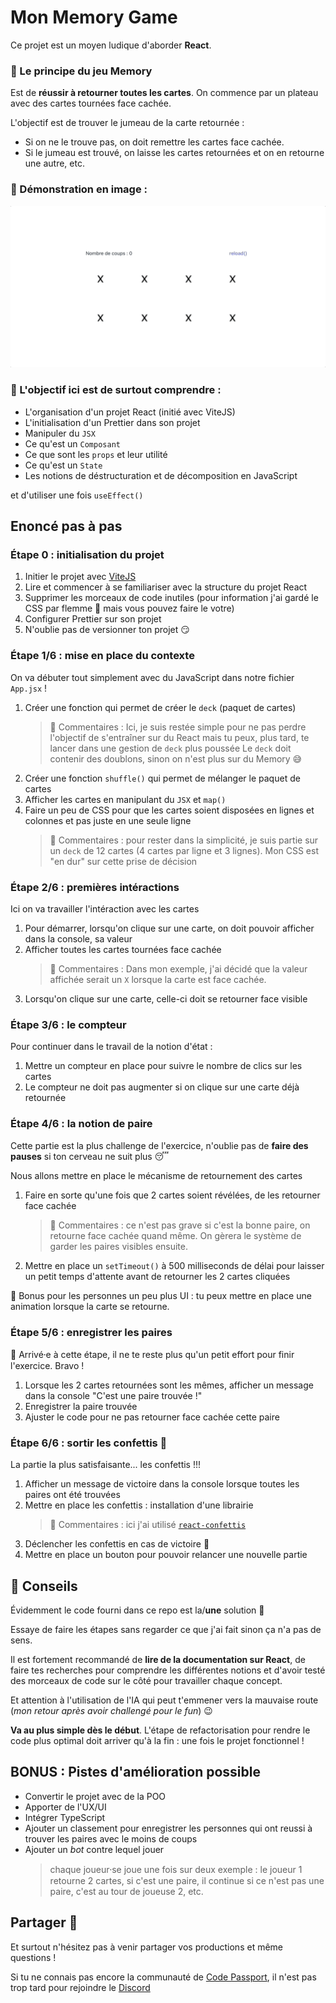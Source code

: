 # Mon Memory Game

Ce projet est un moyen ludique d'aborder **React**.

### 🧠 Le principe du jeu Memory

Est de **réussir à retourner toutes les cartes**.
On commence par un plateau avec des cartes tournées face cachée.

L'objectif est de trouver le jumeau de la carte retournée :

-   Si on ne le trouve pas, on doit remettre les cartes face cachée.
-   Si le jumeau est trouvé, on laisse les cartes retournées et on en retourne une autre, etc.

### 🎤 Démonstration en image :

![](/public/demonstration_small.gif)

### 🎯 L'objectif ici est de surtout comprendre :

-   L'organisation d'un projet React (initié avec ViteJS)
-   L'initialisation d'un Prettier dans son projet
-   Manipuler du `JSX`
-   Ce qu'est un `Composant`
-   Ce que sont les `props` et leur utilité
-   Ce qu'est un `State`
-   Les notions de déstructuration et de décomposition en JavaScript

et d'utiliser une fois `useEffect()`

## Enoncé pas à pas

### Étape 0 : initialisation du projet

1. Initier le projet avec [ViteJS](https://vitejs.dev/)
2. Lire et commencer à se familiariser avec la structure du projet React
3. Supprimer les morceaux de code inutiles (pour information j'ai gardé le CSS par flemme 😬 mais vous pouvez faire le votre)
4. Configurer Prettier sur son projet
5. N'oublie pas de versionner ton projet 😏

### Étape 1/6 : mise en place du contexte

On va débuter tout simplement avec du JavaScript dans notre fichier `App.jsx` !

1. Créer une fonction qui permet de créer le `deck` (paquet de cartes)
    > 💭 Commentaires : Ici, je suis restée simple pour ne pas perdre l'objectif de s'entraîner sur du React mais tu peux, plus tard, te lancer dans une gestion de `deck` plus poussée
    > Le `deck` doit contenir des doublons, sinon on n'est plus sur du Memory 😅
2. Créer une fonction `shuffle()` qui permet de mélanger le paquet de cartes
3. Afficher les cartes en manipulant du `JSX` et `map()`
4. Faire un peu de CSS pour que les cartes soient disposées en lignes et colonnes et pas juste en une seule ligne
    > 💭 Commentaires : pour rester dans la simplicité, je suis partie sur un `deck` de 12 cartes (4 cartes par ligne et 3 lignes). Mon CSS est "en dur" sur cette prise de décision

### Étape 2/6 : premières intéractions

Ici on va travailler l'intéraction avec les cartes

1.  Pour démarrer, lorsqu'on clique sur une carte, on doit pouvoir afficher dans la console, sa valeur
2.  Afficher toutes les cartes tournées face cachée
    > 💭 Commentaires : Dans mon exemple, j'ai décidé que la valeur affichée serait un `X` lorsque la carte est face cachée.
3.  Lorsqu'on clique sur une carte, celle-ci doit se retourner face visible

### Étape 3/6 : le compteur

Pour continuer dans le travail de la notion d'état :

1.  Mettre un compteur en place pour suivre le nombre de clics sur les cartes
2.  Le compteur ne doit pas augmenter si on clique sur une carte déjà retournée

### Étape 4/6 : la notion de paire

Cette partie est la plus challenge de l'exercice, n'oublie pas de **faire des pauses** si ton cerveau ne suit plus 😴

Nous allons mettre en place le mécanisme de retournement des cartes

1.  Faire en sorte qu'une fois que 2 cartes soient révélées, de les retourner face cachée
    > 💭 Commentaires : ce n'est pas grave si c'est la bonne paire, on retourne face cachée quand même. On gèrera le système de garder les paires visibles ensuite.
2.  Mettre en place un `setTimeout()` à 500 milliseconds de délai pour laisser un petit temps d'attente avant de retourner les 2 cartes cliquées

💅 Bonus pour les personnes un peu plus UI : tu peux mettre en place une animation lorsque la carte se retourne.

### Étape 5/6 : enregistrer les paires

💪 Arrivé⸱e à cette étape, il ne te reste plus qu'un petit effort pour finir l'exercice. Bravo !

1. Lorsque les 2 cartes retournées sont les mêmes, afficher un message dans la console "C'est une paire trouvée !"
2. Enregistrer la paire trouvée
3. Ajuster le code pour ne pas retourner face cachée cette paire

### Étape 6/6 : sortir les confettis 🎉

La partie la plus satisfaisante... les confettis !!!

1. Afficher un message de victoire dans la console lorsque toutes les paires ont été trouvées
2. Mettre en place les confettis : installation d'une librairie
    > 💭 Commentaires : ici j'ai utilisé [`react-confettis`](https://www.npmjs.com/package/react-confetti)
3. Déclencher les confettis en cas de victoire 🥳
4. Mettre en place un bouton pour pouvoir relancer une nouvelle partie

## 👀 Conseils

Évidemment le code fourni dans ce repo est la/**une** solution 🤪

Essaye de faire les étapes sans regarder ce que j'ai fait sinon ça n'a pas de sens.

Il est fortement recommandé de **lire de la documentation sur React**, de faire tes recherches pour comprendre les différentes notions et d'avoir testé des morceaux de code sur le côté pour travailler chaque concept.

Et attention à l'utilisation de l'IA qui peut t'emmener vers la mauvaise route (_mon retour après avoir challengé pour le fun_) 😉

**Va au plus simple dès le début**. L'étape de refactorisation pour rendre le code plus optimal doit arriver qu'à la fin : une fois le projet fonctionnel !

## BONUS : Pistes d'amélioration possible

-   Convertir le projet avec de la POO
-   Apporter de l'UX/UI
-   Intégrer TypeScript
-   Ajouter un classement pour enregistrer les personnes qui ont reussi à trouver les paires avec le moins de coups
-   Ajouter un _bot_ contre lequel jouer
    > chaque joueur⸱se joue une fois sur deux
    > exemple : le joueur 1 retourne 2 cartes, si c'est une paire, il continue si ce n'est pas une paire, c'est au tour de joueuse 2, etc.

## Partager 🫶

Et surtout n'hésitez pas à venir partager vos productions et même questions !

Si tu ne connais pas encore la communauté de [Code Passport](www.codepassport.dev), il n'est pas trop tard pour rejoindre le [Discord](https://discord.gg/nrXZm62Ybj)
